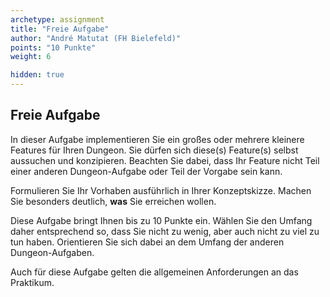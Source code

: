 ```yaml
---
archetype: assignment
title: "Freie Aufgabe"
author: "André Matutat (FH Bielefeld)"
points: "10 Punkte"
weight: 6

hidden: true
---
```


## Freie Aufgabe

In dieser Aufgabe implementieren Sie ein großes oder mehrere kleinere Features für Ihren
Dungeon. Sie dürfen sich diese(s) Feature(s) selbst aussuchen und konzipieren. Beachten Sie
dabei, dass Ihr Feature nicht Teil einer anderen Dungeon-Aufgabe oder Teil der Vorgabe sein
kann.

Formulieren Sie Ihr Vorhaben ausführlich in Ihrer Konzeptskizze. Machen Sie besonders
deutlich, **was** Sie erreichen wollen.

Diese Aufgabe bringt Ihnen bis zu 10 Punkte ein. Wählen Sie den Umfang daher entsprechend
so, dass Sie nicht zu wenig, aber auch nicht zu viel zu tun haben. Orientieren Sie sich
dabei an dem Umfang der anderen Dungeon-Aufgaben.

Auch für diese Aufgabe gelten die allgemeinen Anforderungen an das Praktikum.
